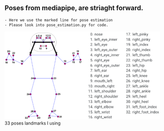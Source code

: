 ## Poses from mediapipe, are striaght forward.

    - Here we use the marked line for pose estimation
    - Please look into pose_estimation.py for code.

<img src="/misc/edited_33_pose.png" />
33 poses landmarks I using
